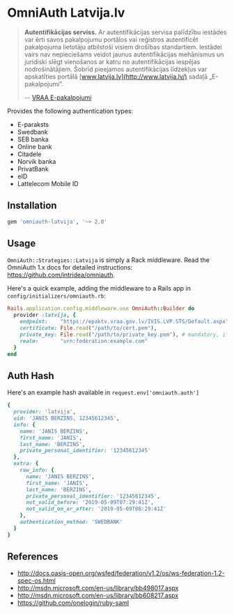 # OmniAuth Latvija.lv

> **Autentifikācijas serviss.** Ar autentifikācijas servisa palīdzību iestādes var ērti savos pakalpojumu portālos vai reģistros autentificēt pakalpojuma lietotāju atbilstoši visiem drošības standartiem. Iestādei vairs nav nepieciešams veidot jaunus autentifikācijas mehānismus un juridiski slēgt vienošanos ar katru no autentifikācijas iespējas nodrošinātājiem. Šobrīd pieejamos autentifikācijas līdzekļus var apskatīties portālā [www.latvija.lv](http://www.latvija.lv/) sadaļā „E-pakalpojumi”.
>
> -- [VRAA E-pakalpojumi](http://www.vraa.gov.lv/lv/epakalpojumi/viss/)

Provides the following authentication types:

* E-paraksts
* Swedbank
* SEB banka
* Online bank
* Citadele
* Norvik banka
* PrivatBank
* eID
* Lattelecom Mobile ID

## Installation

```ruby
gem 'omniauth-latvija', '~> 2.0'
```

## Usage

`OmniAuth::Strategies::Latvija` is simply a Rack middleware. Read the OmniAuth 1.x docs for detailed instructions: https://github.com/intridea/omniauth.

Here's a quick example, adding the middleware to a Rails app in `config/initializers/omniauth.rb`:

```ruby
Rails.application.config.middleware.use OmniAuth::Builder do
  provider :latvija, {
    endpoint:    "https://epaktv.vraa.gov.lv/IVIS.LVP.STS/Default.aspx",
    certificate: File.read("/path/to/cert.pem"),
    private_key: File.read("/path/to/private_key.pem"), # mandatory, if the response is encrypted
    realm:       "urn:federation:example.com"
  }
end
```


## Auth Hash

Here's an example hash available in `request.env['omniauth.auth']`

```ruby
{
  provider: 'latvija',
  uid: 'JANIS BERZINS, 12345612345',
  info: {
    name: 'JANIS BERZINS',
    first_name: 'JANIS',
    last_name: 'BERZINS',
    private_personal_identifier: '12345612345'
  },
  extra: {
    raw_info: {
      name: 'JANIS BERZINS',
      first_name: 'JANIS',
      last_name: 'BERZINS',
      private_personal_identifier: '12345612345',
      not_valid_before: '2019-05-09T07:29:41Z',
      not_valid_on_or_after: '2019-05-09T08:29:41Z'
    },
    authentication_method: 'SWEDBANK'
  }
}
```

## References

* http://docs.oasis-open.org/wsfed/federation/v1.2/os/ws-federation-1.2-spec-os.html
* http://msdn.microsoft.com/en-us/library/bb498017.aspx
* http://msdn.microsoft.com/en-us/library/bb608217.aspx
* https://github.com/onelogin/ruby-saml
